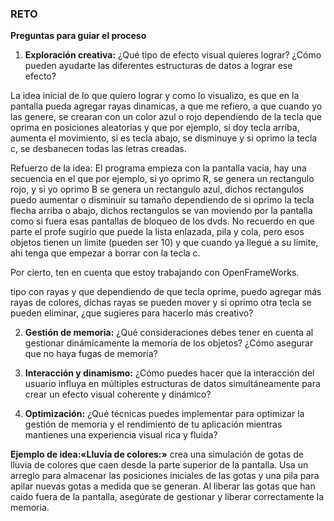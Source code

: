 ### RETO

**Preguntas para guiar el proceso**

1. **Exploración creativa:** ¿Qué tipo de efecto visual quieres lograr? ¿Cómo pueden ayudarte las diferentes estructuras de datos a lograr ese efecto?

La idea inicial de lo que quiero lograr y como lo visualizo, es que en la pantalla pueda agregar rayas dinamicas, a que me refiero, a que cuando yo las genere, se crearan con un color azul o rojo dependiendo de la tecla que oprima en posiciones aleatorias y que por ejemplo, si doy tecla arriba, aumenta el movimiento, si es tecla abajo, se disminuye y si oprimo la tecla c, se desbanecen todas las letras creadas.

Refuerzo de la idea: El programa empieza con la pantalla vacia, hay una secuencia en el que por ejemplo, si yo oprimo R, se genera un rectangulo rojo, y si yo oprimo B se genera un rectangulo azul, dichos rectangulos puedo aumentar o disminuir su tamaño dependiendo de si oprimo la tecla flecha arriba o abajo, dichos rectangulos se van moviendo por la pantalla como si fuera esas pantallas de bloqueo de los dvds. No recuerdo en que parte el profe sugirio que puede la lista enlazada, pila y cola, pero esos objetos tienen un limite (pueden ser 10) y que cuando ya llegué a su limite, ahi tenga que empezar a borrar con la tecla c.

Por cierto, ten en cuenta que estoy trabajando con OpenFrameWorks.

tipo con rayas y que dependiendo de que tecla oprime, puedo agregar más rayas de colores, dichas rayas se pueden mover y si oprimo otra tecla se pueden eliminar, ¿que sugieres para hacerlo más creativo?

2. **Gestión de memoria:** ¿Qué consideraciones debes tener en cuenta al gestionar dinámicamente la memoria de los objetos? ¿Cómo asegurar que no haya fugas de memoria?



3. **Interacción y dinamismo:** ¿Cómo puedes hacer que la interacción del usuario influya en múltiples estructuras de datos simultáneamente para crear un efecto visual coherente y dinámico?



4. **Optimización:** ¿Qué técnicas puedes implementar para optimizar la gestión de memoria y el rendimiento de tu aplicación mientras mantienes una experiencia visual rica y fluida?



**Ejemplo de idea:«Lluvia de colores:»** crea una simulación de gotas de lluvia de colores que caen desde la parte superior de la pantalla. Usa un arreglo para almacenar las posiciones iniciales de las gotas y una pila para apilar nuevas gotas a medida que se generan. Al liberar las gotas que han caído fuera de la pantalla, asegúrate de gestionar y liberar correctamente la memoria.